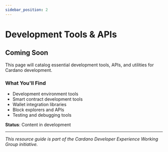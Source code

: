 ```yaml
---
sidebar_position: 2
---
```


# Development Tools & APIs

## Coming Soon

This page will catalog essential development tools, APIs, and utilities for Cardano development.

### What You'll Find
- Development environment tools
- Smart contract development tools
- Wallet integration libraries
- Block explorers and APIs
- Testing and debugging tools

**Status**: Content in development

---

*This resource guide is part of the Cardano Developer Experience Working Group initiative.*